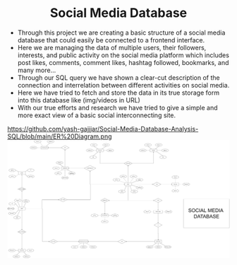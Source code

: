 <h1 align="center">Social Media Database</h1>

<ul>
<li>Through this project  we are creating a basic structure of a social media database that could easily be connected to a frontend interface.  </li>
<li>Here we are managing the data of multiple users, their followers, interests, and public activity on the social media platform which includes post likes, comments, comment likes, hashtag followed, bookmarks, and many more... </li>
<li>Through our SQL query we have shown a clear-cut description of the connection and interrelation between different activities on social media. </li>
<li>Here we have  tried to fetch and store the  data in its true storage form into this database like (img/videos in URL) </li>
<li>With our true efforts and research  we have tried to give a simple and more exact view of a basic social interconnecting site.</li>
</ul>

https://github.com/yash-gajjjar/Social-Media-Database-Analysis-SQL/blob/main/ER%20Diagram.png
![alt text](https://github.com/yash-gajjjar/Social-Media-Database-Analysis-SQL/blob/main/ER%20Diagram.png)
